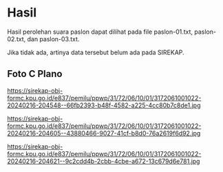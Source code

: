 # Hasil

Hasil perolehan suara paslon dapat dilihat pada file paslon-01.txt, paslon-02.txt, dan paslon-03.txt.

Jika tidak ada, artinya data tersebut belum ada pada SIREKAP.

## Foto C Plano

https://sirekap-obj-formc.kpu.go.id/e837/pemilu/ppwp/31/72/06/10/01/3172061001022-20240216-204548--66fb2393-b48f-4582-a225-4cc80b7c8de1.jpg

https://sirekap-obj-formc.kpu.go.id/e837/pemilu/ppwp/31/72/06/10/01/3172061001022-20240216-204605--43880466-9027-41cf-b8d0-76a2619f6d92.jpg

https://sirekap-obj-formc.kpu.go.id/e837/pemilu/ppwp/31/72/06/10/01/3172061001022-20240216-204621--9c2cdd4b-2cbb-4cbe-a672-13c679d6e781.jpg
